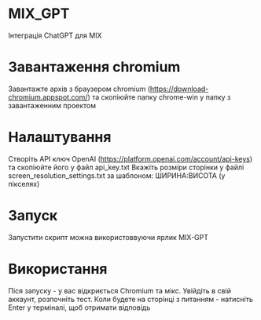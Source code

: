 # MIX_GPT
Інтеграція ChatGPT для MIX
# Завантаження chromium
Завантажте архів з браузером chromium (https://download-chromium.appspot.com/) та скопіюйте папку chrome-win у папку з завантаженним проектом
# Налаштування
Створіть API ключ OpenAI (https://platform.openai.com/account/api-keys) та скопіюйте його у файл api_key.txt
Вкажіть розміри сторінки у файлі screen_resolution_settings.txt за шаблоном: ШИРИНА:ВИСОТА (у пікселях)
# Запуск
Запустити скрипт можна використоввуючи ярлик MIX-GPT
# Використання
Піся запуску - у вас відкриється Chromium та мікс. Увійдіть в свій аккаунт, розпочніть тест. Коли будете на сторінці з питанням - натисніть Enter у терміналі, щоб отримати відповідь
